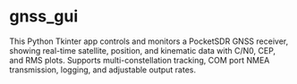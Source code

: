 # gnss_gui
This Python Tkinter app controls and monitors a PocketSDR GNSS receiver, showing real-time satellite, position, and kinematic data with C/N0, CEP, and RMS plots. Supports multi-constellation tracking, COM port NMEA transmission, logging, and adjustable output rates.
